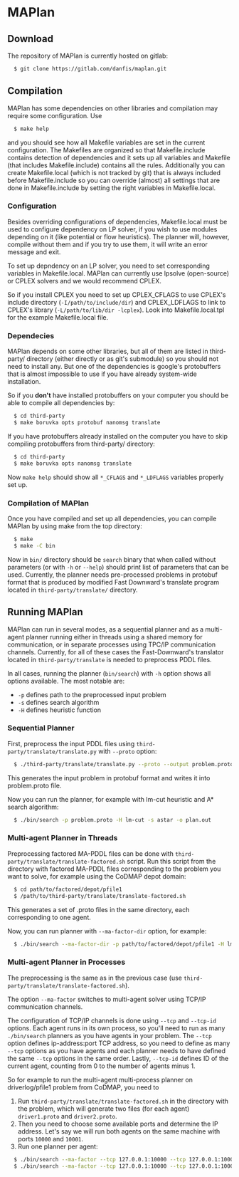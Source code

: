 # MAPlan

## Download
The repository of MAPlan is currently hosted on gitlab:
```sh
  $ git clone https://gitlab.com/danfis/maplan.git
```

## Compilation
MAPlan has some dependencies on other libraries and compilation may require
some configuration.
Use
```sh
  $ make help
```

and you should see how all Makefile variables are set in the current
configuration. The Makefiles are organized so that Makefile.include
contains detection of dependencies and it sets up all variables and
Makefile (that includes Makefile.include) contains all the rules.
Additionally you can create Makefile.local (which is not tracked by git)
that is always included before Makefile.include so you can override
(almost) all settings that are done in Makefile.include by setting the
right variables in Makefile.local.

### Configuration
Besides overriding configurations of dependencies, Makefile.local must be used
to configure dependency on LP solver, if you wish to use modules depending on
it (like potential or flow heuristics). The planner will, however, compile
without them and if you try to use them, it will write an error message and
exit.

To set up depndency on an LP solver, you need to set corresponding
variables in Makefile.local. MAPlan can currently use lpsolve (open-source)
or CPLEX solvers and we would recommend CPLEX.

So if you install CPLEX you need to set up CPLEX_CFLAGS to use CPLEX's
include directory (`-I/path/to/include/dir`) and CPLEX_LDFLAGS to link to
CPLEX's library (`-L/path/to/lib/dir -lcplex`). Look into Makefile.local.tpl for
the example Makefile.local file.

### Dependecies
MAPlan depends on some other libraries, but all of them are listed in
third-party/ directory (either directly or as git's submodule) so you
should not need to install any. But one of the dependencies is google's
protobuffers that is almost impossible to use if you have already
system-wide installation.

So if you **don't** have installed protobuffers on your computer you should
be able to compile all dependencies by:
```sh
  $ cd third-party
  $ make boruvka opts protobuf nanomsg translate
```

If you have protobuffers already installed on the computer you have to skip
compiling protobuffers from third-party/ directory:
```sh
  $ cd third-party
  $ make boruvka opts nanomsg translate
```

Now `make help` should show all `*_CFLAGS` and `*_LDFLAGS` variables properly
set up.

### Compilation of MAPlan
Once you have compiled and set up all dependencies, you can compile MAPlan
by using make from the top directory:
```sh
  $ make
  $ make -C bin
```

Now in `bin/` directory should be `search` binary that when called without
parameters (or with `-h` or `--help`) should print list of parameters
that can be used. Currently, the planner needs pre-processed problems in
protobuf format that is produced by modified Fast Downward's translate
program located in `third-party/translate/` directory.


## Running MAPlan
MAPlan can run in several modes, as a sequential planner and as a multi-agent
planner running either in threads using a shared memory for communication, or
in separate processes using TPC/IP communication channels. Currently, for all
of these cases the Fast-Downward's translator located in `third-party/translate`
is needed to preprocess PDDL files.

In all cases, running the planner (`bin/search`) with `-h` option shows all
options available. The most notable are:

 * `-p` defines path to the preprocessed input problem
 * `-s` defines search algorithm
 * `-H` defines heuristic function

### Sequential Planner
First, preprocess the input PDDL files using `third-party/translate/translate.py`
with `--proto` option:
```sh
  $ ./third-party/translate/translate.py --proto --output problem.proto path/to/domain.pddl path/to/problem.pddl
```

This generates the input problem in protobuf format and writes it into
problem.proto file.

Now you can run the planner, for example with lm-cut heuristic and A* search
algorithm:
```sh
  $ ./bin/search -p problem.proto -H lm-cut -s astar -o plan.out
```

### Multi-agent Planner in Threads
Preprocessing factored MA-PDDL files can be done with
`third-party/translate/translate-factored.sh` script. Run this script from the
directory with factored MA-PDDL files corresponding to the problem you want to
solve, for example using the CoDMAP depot domain:
```sh
  $ cd path/to/factored/depot/pfile1
  $ /path/to/third-party/translate/translate-factored.sh
```

This generates a set of .proto files in the same directory, each corresponding
to one agent.

Now, you can run planner with `--ma-factor-dir` option, for example:
```sh
  $ ./bin/search --ma-factor-dir -p path/to/factored/depot/pfile1 -H lm-cut -s astar
```

### Multi-agent Planner in Processes
The preprocessing is the same as in the previous case (use
`third-party/translate/translate-factored.sh`).

The option `--ma-factor` switches to multi-agent solver using TCP/IP
communication channels.

The configuration of TCP/IP channels is done using `--tcp` and `--tcp-id` options.
Each agent runs in its own process, so you'll need to run as many `./bin/search`
planners as you have agents in your problem. The `--tcp` option defines
ip-address:port TCP address, so you need to define as many `--tcp` options as
you have agents and each planner needs to have defined the same `--tcp` options
in the same order. Lastly, `--tcp-id` defines ID of the current agent, counting
from 0 to the number of agents minus 1.

So for example to run the multi-agent multi-process planner on
driverlog/pfile1 problem from CoDMAP, you need to
1. Run `third-party/translate/translate-factored.sh` in the directory with the
problem, which will generate two files (for each agent) `driver1.proto` and
`driver2.proto`.
2. Then you need to choose some available ports and determine the IP address.
Let's say we will run both agents on the same machine with ports `10000` and
`10001`.
3. Run one planner per agent:
```sh
  $ ./bin/search --ma-factor --tcp 127.0.0.1:10000 --tcp 127.0.0.1:10001 --tcp-id 0 -p path/to/driver1.proto -o plan0.out -H lm-cut -s astar &
  $ ./bin/search --ma-factor --tcp 127.0.0.1:10000 --tcp 127.0.0.1:10001 --tcp-id 1 -p path/to/driver2.proto -o plan1.out -H lm-cut -s astar &
```
